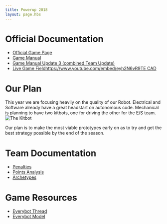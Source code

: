 ```yaml
---
title: Powerup 2018
layout: page.hbs
---
```


# Official Documentation

- [Official Game Page](https://www.firstinspires.org/resource-library/frc/competition-manual-qa-system)
- [Game Manual](/pdfs/manual.pdf)
- [Game Manual Update 3 (combined Team Update)](/pdfs/manual-update-03.pdf)
- [Live Game Fieldhttps://www.youtube.com/embed/eyh2N6vR9TE CAD](https://cad.onshape.com/documents/9296b2e73daefa64660bc992/w/5092c5455497b9f5953b85b0/e/3dc1d546866866a0aca4fe2b)

# Our Plan
This year we are focusing heavily on the quality of our Robot. Electrical and Software already have a great headstart on autonomous code. Mechanical is planning to have two kitbots, one for driving the other for the E/S team.
![The Kitbot](/images/power-up-2018/the-kitbot.jpg)

Our plan is to make the most viable prototypes early on as to try and get the best strategy possible by the end of the season.

# Team Documentation

- [Penalties](/games/power-up-2018/penalties/)
- [Points Analysis](/games/power-up-2018/points-analysis/)
- [Archetypes](/games/power-up-2018/archetypes/)

# Game Resources

- [Everybot Thread](https://www.chiefdelphi.com/forums/showthread.php?t=161168)
- [Everybot Model](https://cad.onshape.com/documents/6a195a8f5448c52496f191aa/w/40c72c2fb63c8efaf1939c14/e/08ef647c429fd3e62bbf734c)
